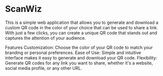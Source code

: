 # ScanWiz

This is a simple web application that allows you to generate and download a custom QR code in the color of your choice that can be used to share a link. With just a few clicks, you can create a unique QR code that stands out and captures the attention of your audience.

Features
Customization: Choose the color of your QR code to match your branding or personal preferences.
Ease of Use: Simple and intuitive interface makes it easy to generate and download your QR code.
Flexibility: Generate QR codes for any link you want to share, whether it's a website, social media profile, or any other URL.
